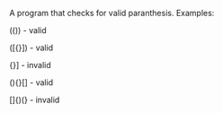 A program that checks for valid paranthesis. Examples:

(())   -  valid

([{}]) -  valid

{}]    -  invalid

(){}[] -  valid

[]{)(} -  invalid
